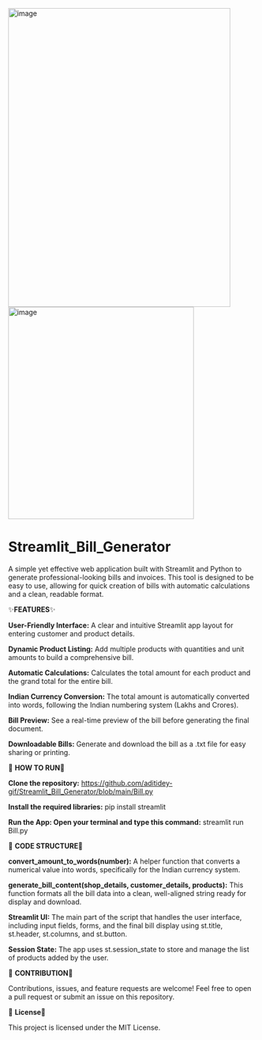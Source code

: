 <img width="450" height="604" alt="image" src="https://github.com/user-attachments/assets/880b762c-2533-4c2f-89d3-6fc1e233ad8e" />
<img width="376" height="429" alt="image" src="https://github.com/user-attachments/assets/3221ab26-06a1-4f14-9563-d3c795940d1d" />



# Streamlit_Bill_Generator

A simple yet effective web application built with Streamlit and Python to generate professional-looking bills and invoices. This tool is designed to be easy to use, allowing for quick creation of bills with automatic calculations and a clean, readable format.

✨**FEATURES**✨

**User-Friendly Interface:** A clear and intuitive Streamlit app layout for entering customer and product details.

**Dynamic Product Listing:** Add multiple products with quantities and unit amounts to build a comprehensive bill.

**Automatic Calculations:** Calculates the total amount for each product and the grand total for the entire bill.

**Indian Currency Conversion:** The total amount is automatically converted into words, following the Indian numbering system (Lakhs and Crores).

**Bill Preview:** See a real-time preview of the bill before generating the final document.

**Downloadable Bills:** Generate and download the bill as a .txt file for easy sharing or printing.



🚀 **HOW TO RUN**🚀

**Clone the repository:**
https://github.com/aditidey-gif/Streamlit_Bill_Generator/blob/main/Bill.py

**Install the required libraries:**
pip install streamlit

**Run the App: Open your terminal and type this command:**
streamlit run Bill.py



📖 **CODE STRUCTURE**📖

**convert_amount_to_words(number):** A helper function that converts a numerical value into words, specifically for the Indian currency system.

**generate_bill_content(shop_details, customer_details, products):** This function formats all the bill data into a clean, well-aligned string ready for display and download.

**Streamlit UI:** The main part of the script that handles the user interface, including input fields, forms, and the final bill display using st.title, st.header, st.columns, and st.button.

**Session State:** The app uses st.session_state to store and manage the list of products added by the user.



🤝 **CONTRIBUTION**🤝

Contributions, issues, and feature requests are welcome! Feel free to open a pull request or submit an issue on this repository.



📜 **License**📜

This project is licensed under the MIT License.
